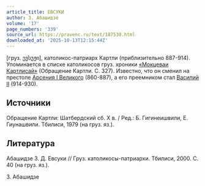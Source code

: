 ```yaml
---
article_title: ЕВСУКИ
author: З. Абашидзе
volume: '17'
page_numbers: '339'
source_url: https://pravenc.ru/text/187530.html
downloaded_at: '2025-10-13T12:15:44Z'
---
```


[груз. ევსუჟი], католикос-патриарх Картли (приблизительно 887-914). Упоминается в списке католикосов груз. хроники [«Мокцеваи Картлисай»](<https://pravenc.ru/text/ Мокцеваи Картлисай .html>) (Обращение Картли. С. 327). Известно, что он сменил на престоле [Арсения I Великого](<https://pravenc.ru/text/Арсения I Великого.html>) (860-887), а его преемником стал [Василий II](<https://pravenc.ru/text/Василий II.html>) (914-930).

## Источники

Обращение Картли: Шатбердский сб. X в. / Ред.: Б. Гигинеишвили, Е. Гиунашвили. Тбилиси, 1979 (на груз. яз.).

## Литература

Абашидзе З. Д. Евсуки // Груз. католикосы-патриархи. Тбилиси, 2000. С. 40 (на груз. яз.).

З. Абашидзе
